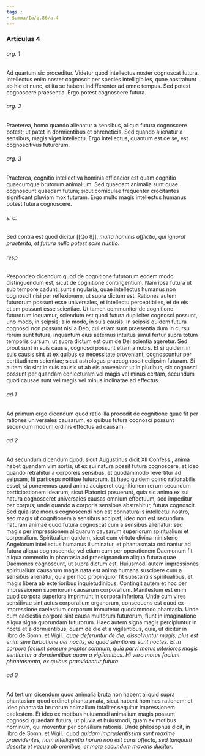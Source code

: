 ```yaml
---
tags : 
- Summa/Ia/q.86/a.4
---
```


### Articulus 4

###### arg. 1
Ad quartum sic proceditur. Videtur quod intellectus noster cognoscat futura. Intellectus enim noster cognoscit per species intelligibiles, quae abstrahunt ab hic et nunc, et ita se habent indifferenter ad omne tempus. Sed potest cognoscere praesentia. Ergo potest cognoscere futura.

###### arg. 2
Praeterea, homo quando alienatur a sensibus, aliqua futura cognoscere potest; ut patet in dormientibus et phreneticis. Sed quando alienatur a sensibus, magis viget intellectu. Ergo intellectus, quantum est de se, est cognoscitivus futurorum.

###### arg. 3
Praeterea, cognitio intellectiva hominis efficacior est quam cognitio quaecumque brutorum animalium. Sed quaedam animalia sunt quae cognoscunt quaedam futura; sicut corniculae frequenter crocitantes significant pluviam mox futuram. Ergo multo magis intellectus humanus potest futura cognoscere.

###### s. c.
Sed contra est quod dicitur [[Qo 8]], *multa hominis afflictio, qui ignorat praeterita, et futura nullo potest scire nuntio*.

###### resp.
Respondeo dicendum quod de cognitione futurorum eodem modo distinguendum est, sicut de cognitione contingentium. Nam ipsa futura ut sub tempore cadunt, sunt singularia, quae intellectus humanus non cognoscit nisi per reflexionem, ut supra dictum est. Rationes autem futurorum possunt esse universales, et intellectu perceptibiles, et de eis etiam possunt esse scientiae. Ut tamen communiter de cognitione futurorum loquamur, sciendum est quod futura dupliciter cognosci possunt, uno modo, in seipsis; alio modo, in suis causis. In seipsis quidem futura cognosci non possunt nisi a Deo; cui etiam sunt praesentia dum in cursu rerum sunt futura, inquantum eius aeternus intuitus simul fertur supra totum temporis cursum, ut supra dictum est cum de Dei scientia ageretur. Sed prout sunt in suis causis, cognosci possunt etiam a nobis. Et si quidem in suis causis sint ut ex quibus ex necessitate proveniant, cognoscuntur per certitudinem scientiae; sicut astrologus praecognoscit eclipsim futuram. Si autem sic sint in suis causis ut ab eis proveniant ut in pluribus, sic cognosci possunt per quandam coniecturam vel magis vel minus certam, secundum quod causae sunt vel magis vel minus inclinatae ad effectus.

###### ad 1
Ad primum ergo dicendum quod ratio illa procedit de cognitione quae fit per rationes universales causarum, ex quibus futura cognosci possunt secundum modum ordinis effectus ad causam.

###### ad 2
Ad secundum dicendum quod, sicut Augustinus dicit XII Confess., anima habet quandam vim sortis, ut ex sui natura possit futura cognoscere, et ideo quando retrahitur a corporeis sensibus, et quodammodo revertitur ad seipsam, fit particeps notitiae futurorum. Et haec quidem opinio rationabilis esset, si poneremus quod anima acciperet cognitionem rerum secundum participationem idearum, sicut Platonici posuerunt, quia sic anima ex sui natura cognosceret universales causas omnium effectuum, sed impeditur per corpus; unde quando a corporis sensibus abstrahitur, futura cognoscit. Sed quia iste modus cognoscendi non est connaturalis intellectui nostro, sed magis ut cognitionem a sensibus accipiat; ideo non est secundum naturam animae quod futura cognoscat cum a sensibus alienatur; sed magis per impressionem aliquarum causarum superiorum spiritualium et corporalium. Spiritualium quidem, sicut cum virtute divina ministerio Angelorum intellectus humanus illuminatur, et phantasmata ordinantur ad futura aliqua cognoscenda; vel etiam cum per operationem Daemonum fit aliqua commotio in phantasia ad praesignandum aliqua futura quae Daemones cognoscunt, ut supra dictum est. Huiusmodi autem impressiones spiritualium causarum magis nata est anima humana suscipere cum a sensibus alienatur, quia per hoc propinquior fit substantiis spiritualibus, et magis libera ab exterioribus inquietudinibus. Contingit autem et hoc per impressionem superiorum causarum corporalium. Manifestum est enim quod corpora superiora imprimunt in corpora inferiora. Unde cum vires sensitivae sint actus corporalium organorum, consequens est quod ex impressione caelestium corporum immutetur quodammodo phantasia. Unde cum caelestia corpora sint causa multorum futurorum, fiunt in imaginatione aliqua signa quorundam futurorum. Haec autem signa magis percipiuntur in nocte et a dormientibus, quam de die et a vigilantibus, quia, ut dicitur in libro de Somn. et Vigil., *quae deferuntur de die, dissolvuntur magis; plus est enim sine turbatione aer noctis, eo quod silentiores sunt noctes. Et in corpore faciunt sensum propter somnum, quia parvi motus interiores magis sentiuntur a dormientibus quam a vigilantibus. Hi vero motus faciunt phantasmata, ex quibus praevidentur futura*.

###### ad 3
Ad tertium dicendum quod animalia bruta non habent aliquid supra phantasiam quod ordinet phantasmata, sicut habent homines rationem; et ideo phantasia brutorum animalium totaliter sequitur impressionem caelestem. Et ideo ex motibus huiusmodi animalium magis possunt cognosci quaedam futura, ut pluvia et huiusmodi, quam ex motibus hominum, qui moventur per consilium rationis. Unde philosophus dicit, in libro de Somn. et Vigil., quod *quidam imprudentissimi sunt maxime praevidentes, nam intelligentia horum non est curis affecta, sed tanquam deserta et vacua ab omnibus, et mota secundum movens ducitur*.


